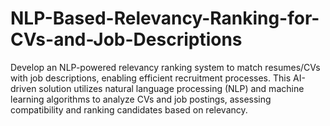 # NLP-Based-Relevancy-Ranking-for-CVs-and-Job-Descriptions

Develop an NLP-powered relevancy ranking system to match resumes/CVs with job descriptions, enabling efficient recruitment processes. This AI-driven solution utilizes natural language processing (NLP) and machine learning algorithms to analyze CVs and job postings, assessing compatibility and ranking candidates based on relevancy.
